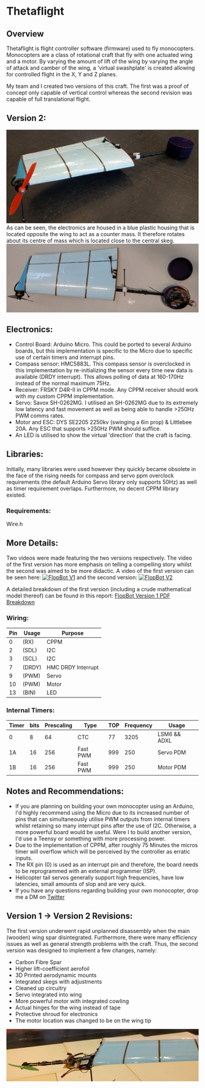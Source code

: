 # Thetaflight
## Overview
Thetaflight is flight controller software (firmware) used to fly monocopters. Monocopters are a class of rotational craft that fly with one actuated wing and a motor. By varying the amount of lift of the wing by varying the angle of attack and camber of the wing, a 'virtual swashplate' is created allowing for controlled flight in the X, Y and Z planes. 

My team and I created two versions of this craft. The first was a proof of concept only capable of vertical control whereas the second revision was capable of full translational flight.

## Version 2:
![FlopbotV2](FlopBot_v2.jpg)
As can be seen, the electronics are housed in a blue plastic housing that is located opposite the wing to act as a counter mass. It therefore rotates about its centre of mass which is located close to the central skeg.
![FlopbotV2Overview](FlopBot_v2_overview.jpg)


## Electronics:
* Control Board: Arduino Micro. This could be ported to several Arduino boards, but this implementation is specific to the Micro due to specific use of certain timers and interrupt pins.
* Compass sensor: HMC5883L. This compass sensor is overclocked in this implementation by re-initializing the sensor every time new data is available (DRDY interrupt). This allows polling of data at 160-170Hz instead of the normal maximum 75Hz.
* Receiver: FRSKY D4R-II in CPPM mode. Any CPPM receiver should work with my custom CPPM implementation.
* Servo: Savox SH-0262MG. I utilised an SH-0262MG due to its extremely low latency and fast movement as well as being able to handle >250Hz PWM comms rates.
* Motor and ESC: DYS SE2205 2250kv (swinging a 6in prop) & Littlebee 20A. Any ESC that supports >250Hz PWM should suffice.
* An LED is utilised to show the virtual 'direction' that the craft is facing.

## Libraries:
Initially, many libraries were used however they quickly became obsolete in the face of the rising needs for compass and servo ppm overclock requirements (the default Arduino Servo library only supports 50Hz) as well as timer requirement overlaps. Furthermore, no decent CPPM library existed.

### Requirements:
Wire.h

## More Details:
Two videos were made featuring the two versions respectively. The video of the first version has more emphasis on telling a compelling story whilst the second was aimed to be more didactic.
A video of the first version can be seen here:
[![FlopBot V1](https://img.youtube.com/vi/3Z_lyWx3Hao/0.jpg)](https://www.youtube.com/watch?v=3Z_lyWx3Hao)
and the second version:
[![FlopBot V2](https://img.youtube.com/vi/4-bzkRC0yoo/0.jpg)](https://www.youtube.com/watch?v=4-bzkRC0yoo)

A detailed breakdown of the first version (including a crude mathematical model thereof) can be found in this report:
[FlopBot Version 1 PDF Breakdown](Flopbot_V01_-_Report.pdf)

### Wiring:
Pin | Usage | Purpose
------------ | ------------- | -------------
0 | (RX) | CPPM
2 | (SDL) | I2C
3 | (SCL) | I2C
7 | (DRDY) | HMC DRDY Interrupt
9 | (PWM) | Servo
10 | (PWM) | Motor
13 | (BIN) | LED

### Internal Timers:
Timer | bits | Prescaling | Type | TOP | Frequency | Usage
------------ | ------------- | ------------- | ------------- | ------------- | ------------- | -------------
0 | 8 | 64 | CTC | 77 | 3205 | LSM6 && ADXL
1A | 16 | 256 | Fast PWM | 999 | 250 | Servo PDM
1B | 16 | 256 | Fast PWM | 999 | 250 | Motor PDM

## Notes and Recommendations:
* If you are planning on building your own monocopter using an Arduino, I'd highly recommend using the Micro due to its increased number of pins that can simultaneously utilise PWM outputs from internal timers whilst retaining so many interrupt pins after the use of I2C. Otherwise, a more powerful board would be useful. Were I to build another version, I'd use a Teensy or something with more processing power.
* Due to the implementation of CPPM, after roughly 75 Minutes the micros timer will overflow which will be perceived by the controller as erratic inputs.
* The RX pin (0) is used as an interrupt pin and therefore, the board needs to be reprogrammed with an external programmer (ISP).
* Helicopter tail servos generally support high frequencies, have low latencies, small amounts of slop and are very quick.
* If you have any questions regarding building your own monocopter, drop me a DM on [Twitter](https://twitter.com/CarlBeek)

## Version 1 -> Version 2 Revisions:
The first version underwent rapid unplanned disassembly when the main (wooden) wing spar disintegrated. Furthermore, there were many efficiency issues as well as general strength problems with the craft. Thus, the second version was designed to implement a few changes, namely:
* Carbon Fibre Spar
* Higher lift-coefficient aerofoil
* 3D Printed aerodynamic mounts
* Integrated skegs with adjustments
* Cleaned up circuitry
* Servo integrated into wing
* More powerful motor with integrated cowling
* Actual hinges for the wing instead of tape
* Protective shroud for electronics
* The motor location was changed to be on the wing tip

![FlopbotV1](FlopBot_v1.png)
